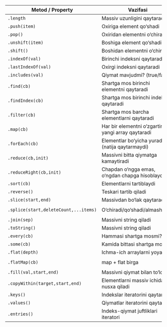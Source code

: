 | **Metod / Property**                  | **Vazifasi**                                        | **Misol (kod)**                                |
| ------------------------------------- | --------------------------------------------------- | ---------------------------------------------- |
| `.length`                             | Massiv uzunligini qaytaradi                         | `[1,2,3].length // 3`                          |
| `.push(item)`                         | Oxiriga element qo‘shadi                            | `[1,2].push(3) // [1,2,3]`                     |
| `.pop()`                              | Oxiridan elementni o‘chiradi                        | `[1,2,3].pop() // [1,2]`                       |
| `.unshift(item)`                      | Boshiga element qo‘shadi                            | `[2,3].unshift(1) // [1,2,3]`                  |
| `.shift()`                            | Boshidan elementni o‘chiradi                        | `[1,2,3].shift() // [2,3]`                     |
| `.indexOf(val)`                       | Birinchi indeksni qaytaradi                         | `[1,2,3].indexOf(2) // 1`                      |
| `.lastIndexOf(val)`                   | Oxirgi indeksni qaytaradi                           | `[1,2,2].lastIndexOf(2) // 2`                  |
| `.includes(val)`                      | Qiymat mavjudmi? (true/false)                       | `[1,2,3].includes(2) // true`                  |
| `.find(cb)`                           | Shartga mos birinchi elementni qaytaradi            | `[1,4,6].find(x=>x>3) // 4`                    |
| `.findIndex(cb)`                      | Shartga mos birinchi indeksni qaytaradi             | `[1,4,6].findIndex(x=>x>3) // 1`               |
| `.filter(cb)`                         | Shartga mos barcha elementlarni qaytaradi           | `[1,2,3,4].filter(x=>x>2) // [3,4]`            |
| `.map(cb)`                            | Har bir elementni o‘zgartirib yangi array qaytaradi | `[1,2,3].map(x=>x*2) // [2,4,6]`               |
| `.forEach(cb)`                        | Elementlar bo‘yicha yuradi (natija qaytarmaydi)     | `[1,2].forEach(x=>console.log(x))`             |
| `.reduce(cb,init)`                    | Massivni bitta qiymatga kamaytiradi                 | `[1,2,3].reduce((a,b)=>a+b,0) // 6`            |
| `.reduceRight(cb,init)`               | Chapdan o‘ngga emas, o‘ngdan chapga hisoblaydi      | `["a","b"].reduceRight((a,b)=>a+b) // "ba"`    |
| `.sort(cb)`                           | Elementlarni tartiblaydi                            | `[3,1,2].sort() // [1,2,3]`                    |
| `.reverse()`                          | Teskari tartib qiladi                               | `[1,2,3].reverse() // [3,2,1]`                 |
| `.slice(start,end)`                   | Massivdan bo‘lak qaytaradi                          | `[1,2,3,4].slice(1,3) // [2,3]`                |
| `.splice(start,deleteCount,...items)` | O‘chiradi/qo‘shadi/almashtiradi                     | `[1,2,3].splice(1,1,"X") // [1,"X",3]`         |
| `.join(sep)`                          | Massivni string qiladi                              | `[1,2,3].join("-") // "1-2-3"`                 |
| `.toString()`                         | Massivni string qiladi                              | `[1,2,3].toString() // "1,2,3"`                |
| `.every(cb)`                          | Hammasi shartga mosmi?                              | `[2,4,6].every(x=>x%2===0) // true`            |
| `.some(cb)`                           | Kamida bittasi shartga mosmi?                       | `[1,2,3].some(x=>x>2) // true`                 |
| `.flat(depth)`                        | Ichma-ich arraylarni yoyadi                         | `[1,[2,[3]]].flat(2) // [1,2,3]`               |
| `.flatMap(cb)`                        | map + flat birga                                    | `[1,2,3].flatMap(x=>[x,x*2]) // [1,2,2,4,3,6]` |
| `.fill(val,start,end)`                | Massivni qiymat bilan to‘ldiradi                    | `[1,2,3].fill(0) // [0,0,0]`                   |
| `.copyWithin(target,start,end)`       | Elementlarni massiv ichida nusxa qiladi             | `[1,2,3,4].copyWithin(1,2) // [1,3,4,4]`       |
| `.keys()`                             | Indekslar iteratorini qaytaradi                     | `[10,20].keys() // 0,1`                        |
| `.values()`                           | Qiymatlar iteratorini qaytaradi                     | `[10,20].values() // 10,20`                    |
| `.entries()`                          | Indeks-qiymat juftliklari iteratori                 | `[10,20].entries() // [0,10],[1,20]`           |
